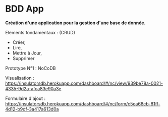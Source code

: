 # BDD App
**Création d'une application pour la gestion d'une base de donnée.**

Elements fondamentaux : (CRUD)
- Créer,
- Lire,
- Mettre à Jour,
- Supprimer

Prototype N°1 : NoCoDB 

Visualisation : 
https://insulatorsdb.herokuapp.com/dashboard/#/nc/view/939be78a-0021-4335-9d2a-afca83e90a3e

Formulaire d'ajout :
https://insulatorsdb.herokuapp.com/dashboard/#/nc/form/c5ea68cb-81ff-4d12-b9df-3a417a613d0a
